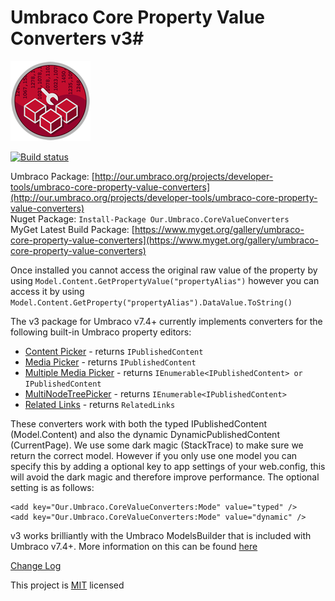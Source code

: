 # Umbraco Core Property Value Converters v3#

![](PropertyValueConverters.png)

[![Build status](https://ci.appveyor.com/api/projects/status/tnonusc0x47djvj5/branch/v2?svg=true)](https://ci.appveyor.com/project/JeavonLeopold/umbraco-core-property-value-converters/branch/v2)

Umbraco Package: [http://our.umbraco.org/projects/developer-tools/umbraco-core-property-value-converters](http://our.umbraco.org/projects/developer-tools/umbraco-core-property-value-converters)
<br/>Nuget Package: `Install-Package Our.Umbraco.CoreValueConverters`
<br/>MyGet Latest Build Package: [https://www.myget.org/gallery/umbraco-core-property-value-converters](https://www.myget.org/gallery/umbraco-core-property-value-converters)

Once installed you cannot access the original raw value of the property by using `Model.Content.GetPropertyValue("propertyAlias")` however you can access it by using  `Model.Content.GetProperty("propertyAlias").DataValue.ToString()`

The v3 package for Umbraco v7.4+ currently implements converters for the following built-in Umbraco property editors:

- [Content Picker](Docs/ContentPicker.md) - returns `IPublishedContent`
- [Media Picker](Docs/MediaPicker.md) - returns `IPublishedContent`
- [Multiple Media Picker](Docs/MultipleMediaPicker.md) - returns `IEnumerable<IPublishedContent> or IPublishedContent`
- [MultiNodeTreePicker](Docs/MultiNodeTreePicker.md) - returns `IEnumerable<IPublishedContent>`
- [Related Links](Docs/RelatedLinks.md) - returns `RelatedLinks`

These converters work with both the typed IPublishedContent (Model.Content) and also the dynamic DynamicPublishedContent (CurrentPage). We use some dark magic (StackTrace) to make sure we return the correct model. However if you only use one model you can specify this by adding a optional key to app settings of your web.config, this will avoid the dark magic and therefore improve performance. The optional setting is as follows:

    <add key="Our.Umbraco.CoreValueConverters:Mode" value="typed" />
    <add key="Our.Umbraco.CoreValueConverters:Mode" value="dynamic" />

v3 works brilliantly with the Umbraco ModelsBuilder that is included with Umbraco v7.4+. More information on this can be found [here](Docs/ModelsBuilder.md)

[Change Log](Docs/ChangeLog.md)

This project is [MIT](http://opensource.org/licenses/mit-license.php) licensed
